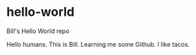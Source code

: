 # hello-world
Bill's Hello World repo

Hello humans. This is Bill. Learning me some Github. I like tacos.
